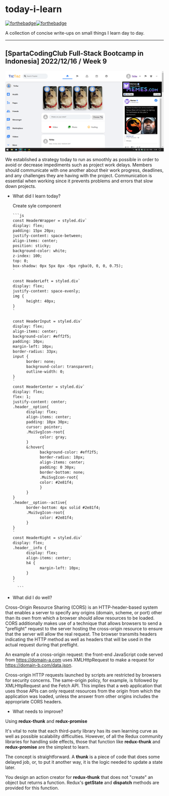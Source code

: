 # today-i-learn

[![forthebadge](https://forthebadge.com/images/badges/built-with-love.svg)](https://wajahatkarim.com)[![forthebadge](https://forthebadge.com/images/badges/makes-people-smile.svg)](https://wajahatkarim.com)

A collection of concise write-ups on small things I learn day to day.

---

## [SpartaCodingClub Full-Stack Bootcamp in Indonesia] 2022/12/16 / Week 9

![image](/images/45.png)

We established a strategy today to run as smoothly as possible in order to avoid or decrease impediments such as project work delays. Members should communicate with one another about their work progress, deadlines, and any challenges they are having with the project. Communication is essential when working since it prevents problems and errors that slow down projects.

- What did I learn today?

  Create syle component

      ```js
      const HeaderWrapper = styled.div`
      display: flex;
      padding: 15px 20px;
      justify-content: space-between;
      align-items: center;
      position: sticky;
      background-color: white;
      z-index: 100;
      top: 0;
      box-shadow: 0px 5px 8px -9px rgba(0, 0, 0, 0.75);
      `

      const HeaderLeft = styled.div`
      display: flex;
      justify-content: space-evenly;
      img {
            height: 40px;
      }
      `

      const HeaderInput = styled.div`
      display: flex;
      align-items: center;
      background-color: #eff2f5;
      padding: 10px;
      margin-left: 10px;
      border-radius: 33px;
      input {
            border: none;
            background-color: transparent;
            outline-width: 0;
      }
      `
      const HeaderCenter = styled.div`
      display: flex;
      flex: 1;
      justify-content: center;
      .header__option{
            display: flex;
            align-items: center;
            padding: 10px 30px;
            cursor: pointer;
            .MuiSvgIcon-root{
                  color: gray;
            }
            &:hover{
                  background-color: #eff2f5;
                  border-radius: 10px;
                  align-items: center;
                  padding: 0 30px;
                  border-bottom: none;
                  .MuiSvgIcon-root{
                  color: #2e81f4;
                  }
            }
      }
      .header__option--active{
            border-bottom: 4px solid #2e81f4;
            .MuiSvgIcon-root{
                  color: #2e81f4;
            }
      }
      `
      const HeaderRight = styled.div`
      display: flex;
      .header__info {
            display: flex;
            align-items: center;
            h4 {
                  margin-left: 10px;
            }
      }
      `
        ```

- What did I do well?

Cross-Origin Resource Sharing (CORS) is an HTTP-header-based system that enables a server to specify any origins (domain, scheme, or port) other than its own from which a browser should allow resources to be loaded. CORS additionally makes use of a technique that allows browsers to send a "preflight" request to the server hosting the cross-origin resource to ensure that the server will allow the real request. The browser transmits headers indicating the HTTP method as well as headers that will be used in the actual request during that preflight.

An example of a cross-origin request: the front-end JavaScript code served from <https://domain-a.com> uses XMLHttpRequest to make a request for <https://domain-b.com/data.json>.

Cross-origin HTTP requests launched by scripts are restricted by browsers for security concerns. The same-origin policy, for example, is followed by XMLHttpRequest and the Fetch API. This implies that a web application that uses those APIs can only request resources from the origin from which the application was loaded, unless the answer from other origins includes the appropriate CORS headers.

- What needs to improve?

Using **redux-thunk** and **redux-promise**

It's vital to note that each third-party library has its own learning curve as well as possible scalability difficulties. However, of all the Redux community libraries for handling side effects, those that function like **redux-thunk** and **redux-promise** are the simplest to learn.

The concept is straightforward. A **thunk** is a piece of code that does some delayed job, or, to put it another way, it is the logic needed to update a state later.

You design an action creator for **redux-thunk** that does not "create" an object but returns a function. Redux's **getState** and **dispatch** methods are provided for this function.
